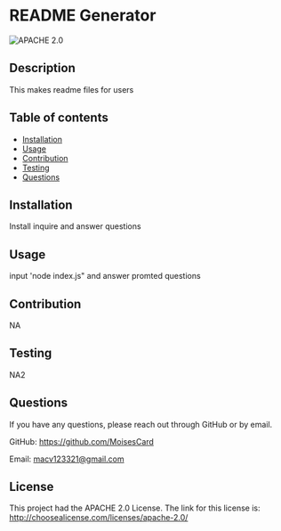 # README Generator
  ![APACHE 2.0](https://img.shields.io/static/v1?label=license&message=APACHE-2.0&color=blue)
  
  ## Description
  This makes readme files for users

  ## Table of contents
  * [Installation](#installation)
  * [Usage](#usage)
  * [Contribution](#contribution)
  * [Testing](#testing)
  * [Questions](#questions)
  
  ## Installation
  Install inquire and answer questions

  ## Usage 
  input 'node index.js" and answer promted questions

  ## Contribution
  NA

  ## Testing
  NA2

  ## Questions
  If you have any questions, please reach out through GitHub or by email.

  GitHub: https://github.com/MoisesCard

  Email: macv123321@gmail.com


  
  ## License
  
  This project had the APACHE 2.0 License. 
  The link for this license is: http://choosealicense.com/licenses/apache-2.0/
  

